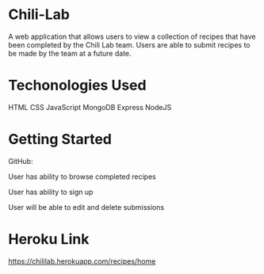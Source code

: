 # Chili-Lab

A web application that allows users to view a collection of recipes that have been completed by the Chili Lab team. Users are able to submit recipes to be made by the team at a future date.

# Techonologies Used

HTML
CSS
JavaScript
MongoDB
Express
NodeJS

# Getting Started

GitHub: 

User has ability to browse completed recipes

User has ability to sign up 

User will be able to edit and delete submissions

# Heroku Link

https://chililab.herokuapp.com/recipes/home